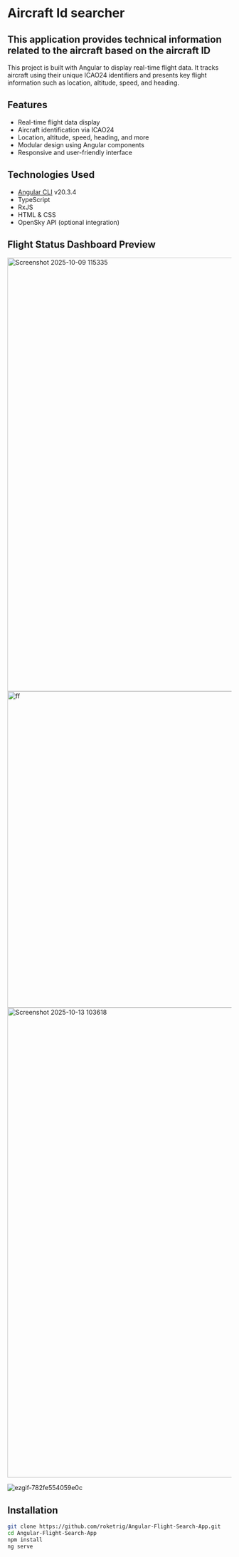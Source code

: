 

# Aircraft Id searcher

<h2>This application provides technical information related to the aircraft based on the aircraft ID</h2>

This project is built with Angular to display real-time flight data. It tracks aircraft using their unique ICAO24 identifiers and presents key flight information such as location, altitude, speed, and heading.

## Features

- Real-time flight data display
- Aircraft identification via ICAO24
- Location, altitude, speed, heading, and more
- Modular design using Angular components
- Responsive and user-friendly interface

## Technologies Used

- [Angular CLI](https://angular.io/cli) v20.3.4
- TypeScript
- RxJS
- HTML & CSS
- OpenSky API (optional integration)

## Flight Status Dashboard Preview

<img width="2440" height="975" alt="Screenshot 2025-10-09 115335" src="https://github.com/user-attachments/assets/296bec41-d6a1-4d1c-b392-b2f06eb1992f" />

<img width="1452" height="711" alt="ff" src="https://github.com/user-attachments/assets/8e9edb4d-4c5c-4b55-80f6-bbffabfce3b8" />

<img width="1946" height="1057" alt="Screenshot 2025-10-13 103618" src="https://github.com/user-attachments/assets/5e88a967-2730-4ec0-a9d4-70d497ff8540" />

![ezgif-782fe554059e0c](https://github.com/user-attachments/assets/f6e306ed-486e-4483-92ac-b9f3c07ff516)

## Installation

```bash
git clone https://github.com/roketrig/Angular-Flight-Search-App.git
cd Angular-Flight-Search-App
npm install
ng serve

